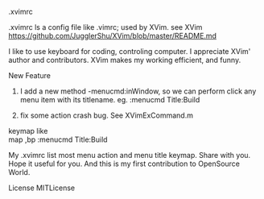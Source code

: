 .xvimrc

.xvimrc ls a config file like .vimrc; used by XVim.
see XVim https://github.com/JugglerShu/XVim/blob/master/README.md

I like to use keyboard for coding, controling computer.
I appreciate XVim' author and contributors. XVim makes my working efficient, and funny.

New Feature

1. I add a new method -menucmd:inWindow, so we can perform click any menu item
with its titlename.  eg.  :menucmd Title:Build 

2. fix some action crash bug. See XVimExCommand.m

keymap like  
    map ,bp  :menucmd Title:Build<CR>

My .xvimrc list most menu action and menu title keymap.
Share with you. Hope it useful for you.
And this is my first contribution to OpenSource World.

License
MITLicense
